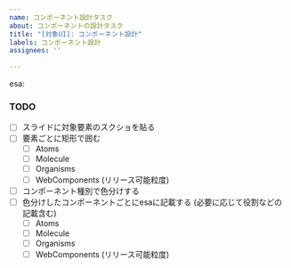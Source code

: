 ```yaml
---
name: コンポーネント設計タスク
about: コンポーネントの設計タスク
title: "[対象UI]: コンポーネント設計"
labels: コンポーネント設計
assignees: ''

---
```


esa: 

### TODO

- [ ] スライドに対象要素のスクショを貼る
- [ ] 要素ごとに矩形で囲む
  - [ ] Atoms
  - [ ] Molecule
  - [ ] Organisms
  - [ ] WebComponents (リリース可能粒度)
- [ ] コンポーネント種別で色分けする
- [ ] 色分けしたコンポーネントごとにesaに記載する (必要に応じて役割などの記載含む)
  - [ ] Atoms
  - [ ] Molecule
  - [ ] Organisms
  - [ ] WebComponents (リリース可能粒度)
